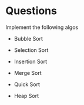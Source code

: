 # Questions

Implement the following algos

- Bubble Sort

- Selection Sort

- Insertion Sort

- Merge Sort

- Quick Sort

- Heap Sort
